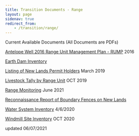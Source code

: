 ```yaml
---
title: Transition Documents - Range
layout: page
sidenav: true
redirect_from:
    - /transition/range/
---
```


Current Available Documents (All Documents are PDFs)

[Antelope Well 2016 Range Unit Management Plan - RUMP]({{site.baseurl}}/assets/documents/transition/range/Antelope-Well-2016-Range-Unit-Management-Plan-RUMP.pdf) 2016

[Earth Dam Inventory]({{site.baseurl}}/assets/documents/transition/range/Earth-Dam-Inventory.pdf)

[Listing of New Lands Permit Holders]({{site.baseurl}}/assets/documents/transition/range/Listing-of-New-Lands-Permit-Holders.pdf) March 2019

[Livestock Tally by Range Unit]({{site.baseurl}}/assets/documents/transition/range/Livestock-Tally-by-Range-Unit.pdf) OCT 2019

[Range Monitoring]({{site.baseurl}}/assets/documents/transition/range/Range_Monitoring.pdf) June 2021

[Reconnaissance Report of Boundary Fences on New Lands]({{site.baseurl}}/assets/documents/transition/range/Reconnaissance-Report-of-Boundary-Fences-on-New-Lands.pdf)

[Water System Inventory]({{site.baseurl}}/assets/documents/transition/range/Water-System-Inventory.pdf) 4/6/2020

[Windmill Site Inventory]({{site.baseurl}}/assets/documents/transition/range/Windmill-Site-Inventory.pdf)  OCT 2020

updated 06/07/2021
